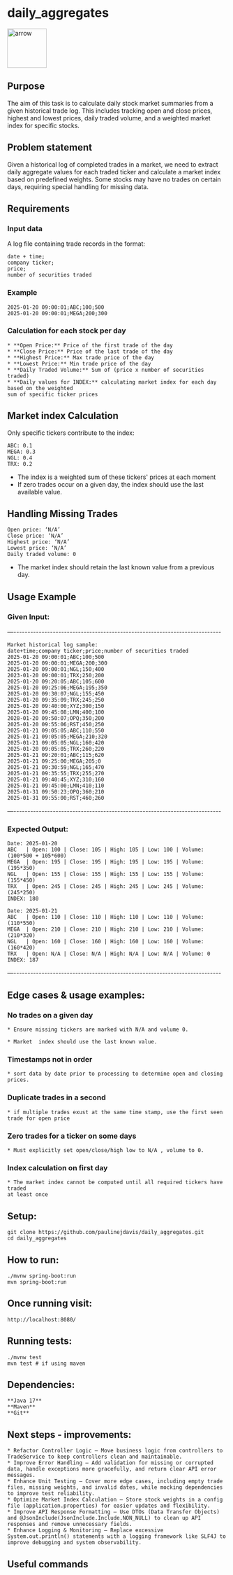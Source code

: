 # daily_aggregates
<img width="90" alt="arrow" src="https://user-images.githubusercontent.com/19231569/213458967-d77d1ede-cbb8-4cda-8d58-7ac2a1c70503.png">

## Purpose

The aim of this task is to calculate daily stock market summaries from a given historical 
trade log. This includes tracking open and close prices, highest and lowest prices, daily
traded volume, and a weighted market index for specific stocks.


## Problem statement

Given a historical log of completed trades in a market, we need to extract daily aggregate
values for each traded ticker and calculate a market index based on predefined weights. 
Some stocks may have no trades on certain days, requiring special handling for missing
data.


## Requirements

### Input data
A log file containing trade records in the format:

```
date + time;
company ticker;
price;
number of securities traded
```

### Example
```
2025-01-20 09:00:01;ABC;100;500
2025-01-20 09:00:01;MEGA;200;300
```


### Calculation for each stock per day
```
* **Open Price:** Price of the first trade of the day
* **Close Price:** Price of the last trade of the day
* **Highest Price:** Max trade price of the day
* **Lowest Price:** Min trade price of the day
* **Daily Traded Volume:** Sum of (price x number of securities traded)
* **Daily values for INDEX:** calculating market index for each day based on the weighted
sum of specific ticker prices
```

## Market index Calculation

Only specific tickers contribute to the index:
```
ABC: 0.1
MEGA: 0.3
NGL: 0.4
TRX: 0.2
```

* The index is a weighted sum of these tickers' prices at each moment
* If zero trades occur on a given day, the index should use the last
available value.

## Handling Missing Trades
```
Open price: ‘N/A’
Close price: ‘N/A’
Highest price: ‘N/A’
Lowest price: ‘N/A’
Daily traded volume: 0

```
* The market index should retain the last known value from a previous day.


## Usage Example

### Given Input:
—--------------------------------------------------------------------------
```
Market historical log sample:
date+time;company ticker;price;number of securities traded
2025-01-20 09:00:01;ABC;100;500
2025-01-20 09:00:01;MEGA;200;300
2025-01-20 09:00:01;NGL;150;400
2023-01-20 09:00:01;TRX;250;200
2025-01-20 09:20:05;ABC;105;600
2025-01-20 09:25:06;MEGA;195;350
2025-01-20 09:30:07;NGL;155;450
2025-01-20 09:35:09;TRX;245;250
2025-01-20 09:40:00;XYZ;300;150
2025-01-20 09:45:08;LMN;400;100
2028-01-20 09:50:07;OPQ;350;200
2025-01-20 09:55:06;RST;450;250
2025-01-21 09:05:05;ABC;110;550
2025-01-21 09:05:05;MEGA;210;320
2025-01-21 09:05:05;NGL;160;420
2025-01-20 09:05:05;TRX;260;220
2025-01-21 09:20:01;ABC;115;620
2025-01-21 09:25:00;MEGA;205;0
2025-01-21 09:30:59;NGL;165;470
2025-01-21 09:35:55;TRX;255;270
2025-01-21 09:40:45;XYZ;310;160
2025-01-21 09:45:00;LMN;410;110
2025-01-31 09:50:23;OPQ;360;210
2025-01-31 09:55:00;RST;460;260
```
—--------------------------------------------------------------------------

### Expected Output:

```
Date: 2025-01-20
ABC   | Open: 100 | Close: 105 | High: 105 | Low: 100 | Volume: (100*500 + 105*600)
MEGA  | Open: 195 | Close: 195 | High: 195 | Low: 195 | Volume: (195*350)
NGL   | Open: 155 | Close: 155 | High: 155 | Low: 155 | Volume: (155*450)
TRX   | Open: 245 | Close: 245 | High: 245 | Low: 245 | Volume: (245*250)
INDEX: 180

Date: 2025-01-21
ABC   | Open: 110 | Close: 110 | High: 110 | Low: 110 | Volume: (110*550)
MEGA  | Open: 210 | Close: 210 | High: 210 | Low: 210 | Volume: (210*320)
NGL   | Open: 160 | Close: 160 | High: 160 | Low: 160 | Volume: (160*420)
TRX   | Open: N/A | Close: N/A | High: N/A | Low: N/A | Volume: 0
INDEX: 187

```
—--------------------------------------------------------------------------

## Edge cases & usage examples:

### No trades on a given day
```
* Ensure missing tickers are marked with N/A and volume 0.

* Market  index should use the last known value.
```

### Timestamps not in order
```
* sort data by date prior to processing to determine open and closing prices.
```
### Duplicate trades in a second
```
* if multiple trades exust at the same time stamp, use the first seen trade for open price

```

### Zero trades for a ticker on some days
```
* Must explicitly set open/close/high low to N/A , volume to 0.
```
### Index calculation on first day
```
* The market index cannot be computed until all required tickers have traded
at least once
```


## Setup:
```
git clone https://github.com/paulinejdavis/daily_aggregates.git
cd daily_aggregates
```

## How to run:
```
./mvnw spring-boot:run
mvn spring-boot:run
```

## Once running visit:
```
http://localhost:8080/
```

## Running tests:
```
./mvnw test
mvn test # if using maven
```

## Dependencies:
```
**Java 17**
**Maven**
**Git**

```



## Next steps - improvements:
```
* Refactor Controller Logic – Move business logic from controllers to TradeService to keep controllers clean and maintainable.
* Improve Error Handling – Add validation for missing or corrupted data, handle exceptions more gracefully, and return clear API error messages.
* Enhance Unit Testing – Cover more edge cases, including empty trade files, missing weights, and invalid dates, while mocking dependencies to improve test reliability.
* Optimize Market Index Calculation – Store stock weights in a config file (application.properties) for easier updates and flexibility.
* Improve API Response Formatting – Use DTOs (Data Transfer Objects) and @JsonInclude(JsonInclude.Include.NON_NULL) to clean up API responses and remove unnecessary fields.
* Enhance Logging & Monitoring – Replace excessive System.out.println() statements with a logging framework like SLF4J to improve debugging and system observability.

```
## Useful commands
```

```
